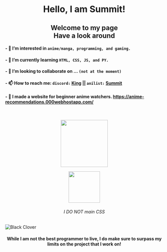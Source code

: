 <h1 align="center"> Hello, I am Summit! </h1>

<h2 align="center"> Welcome to my page <br> Have a look around </h2>

#### - 👀 I’m interested in `anime/manga, programming, and gaming.`

#### - 🌱 I’m currently learning `HTML, CSS, JS, and PY.`

#### - 💞️ I’m looking to collaborate on ... `(not at the moment)`

#### - 📫 How to reach me: `discord:` [King](https://discordapp.com/users/465709255974977546/) || `anilist:` [Summit](https://anilist.co/user/Summit/)

#### - 🤳 I made a website for beginner anime watchers. <https://anime-recommendations.000webhostapp.com/>

<br>

<p align="center">
    <a href="https://github.com/anuraghazra/github-readme-stats"><img src="https://github-readme-stats.vercel.app/api?username=kingSummit&show_icons=true&include_all_commits=true&theme=omni&custom_title=%E4%BF%BA%E3%81%AEGitHub%20Stats&count_private=true&bg_color=ff87e5&title_color=994887&border_radius=40" height="150"/></a>
</p>

<p align="center">
    <a href="https://github.com/anuraghazra/github-readme-stats"><img src="https://github-readme-stats.vercel.app/api/top-langs/?username=kingSummit&layout=compact&theme=omni&bg_color=ff87e5&title_color=994887&border_radius=40" height="100"/></a>
</p>

<h6 align="center"> I DO NOT main CSS </h6>

![Black Clover](https://pbs.twimg.com/media/EcxVgdvU8AACkTL?format=jpg&name=large)

<h4 align="center"> While I am not the best programmer to live, I do make sure to surpass my limits on the project that I work on! </h4>

<!---
kingSummit/kingSummit is a ✨ special ✨ repository because its `README.md` (this file) appears on your GitHub profile.
You can click the Preview link to take a look at your changes.
--->
